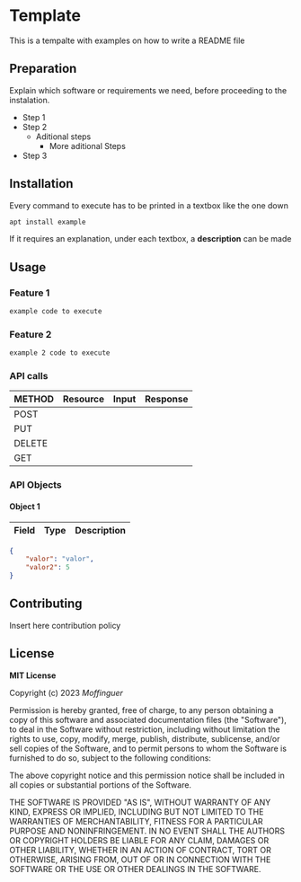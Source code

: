 # Template

This is a tempalte with examples on how to write a README file

## Preparation

Explain which software or requirements we need, before proceeding to the instalation.

- Step 1
- Step 2
    -  Aditional steps
        - More aditional Steps  
- Step 3


## Installation

Every command to execute has to be printed in a textbox like the one down

```bash
apt install example
```

If it requires an explanation, under each textbox, a **description** can be made

## Usage
### Feature 1
```bash
example code to execute
```
### Feature 2
```bash
example 2 code to execute
```
### API calls
| METHOD | Resource |  Input  | Response |
|--------|----------|---------|----------|
| POST   |          |         |          |
| PUT    |          |         |          |
| DELETE |          |         |          |
| GET    |          |         |          |
### API Objects
#### Object 1
| Field | Type |  Description |
|--------|----------|---------|

```json
{
    "valor": "valor",
    "valor2": 5
}
```

## Contributing

Insert here contribution policy

## License

**MIT License**

Copyright (c) 2023 *Moffinguer*

Permission is hereby granted, free of charge, to any person obtaining a copy of this software and associated documentation files (the "Software"), to deal in the Software without restriction, including without limitation the rights to use, copy, modify, merge, publish, distribute, sublicense, and/or sell copies of the Software, and to permit persons to whom the Software is furnished to do so, subject to the following conditions:

The above copyright notice and this permission notice shall be included in all copies or substantial portions of the Software.

THE SOFTWARE IS PROVIDED "AS IS", WITHOUT WARRANTY OF ANY KIND, EXPRESS OR IMPLIED, INCLUDING BUT NOT LIMITED TO THE WARRANTIES OF MERCHANTABILITY, FITNESS FOR A PARTICULAR PURPOSE AND NONINFRINGEMENT. IN NO EVENT SHALL THE AUTHORS OR COPYRIGHT HOLDERS BE LIABLE FOR ANY CLAIM, DAMAGES OR OTHER LIABILITY, WHETHER IN AN ACTION OF CONTRACT, TORT OR OTHERWISE, ARISING FROM, OUT OF OR IN CONNECTION WITH THE SOFTWARE OR THE USE OR OTHER DEALINGS IN THE SOFTWARE.
